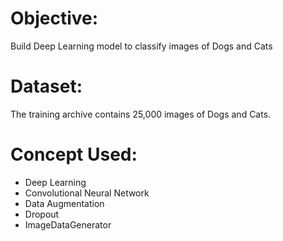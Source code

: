 # Objective:

Build Deep Learning model to classify images of  Dogs and Cats


# Dataset:

The training archive contains 25,000 images of Dogs and Cats.

# Concept Used:

- Deep Learning
- Convolutional Neural Network
- Data Augmentation
- Dropout
- ImageDataGenerator 

